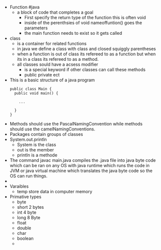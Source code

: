 - Function #java
	- a block of code that completes a goal
		- First specify the return type of the function this is often void
		- inside of the perenthsies of void nameoffuntion() goes the parameters
		- the main function needs to exist so it gets called
- class
	- is a container for related functions
	- in java we define a class with class and closed  squiggly parentheses
	- when a function is out of class its refereed to as a function but when its in a class its refereed to as a method.
	- all classes sould have a acsess modifier
		- is a special keyword if other classes can call these methods
		- public private ect
- This is a basic structure of a java program
  ```public class Main {
  public class Main {
  	public void main() {
      
      ...
      
  	}
  }
  ```
- Methods should use the PascalNamingConvention while methods should use the camelNamingConventions.
- Packages contain groups of classes
- System.out.println
	- System is the class
	- out is the member
	- println is a methode
- The command javac main.java compiles the .java file into java byte code which can be ran on any OS with java runtime which runs the code in JVM or java virtual machine which translates the java byte code so the OS can run things.
-
- Varaibles
	- temp store data in computer memory
- Primative types
	- byte
	- short 2 bytes
	- int 4 byte
	- long 8 Byte
	- float
	- double
	- char
	- boolean
	-